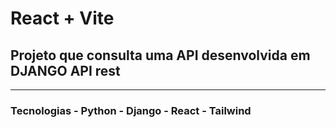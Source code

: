# React + Vite


<h2> Projeto que consulta uma API desenvolvida em DJANGO API rest</h2>
<hr>
<h3>Tecnologias - Python - Django - React - Tailwind </h3>